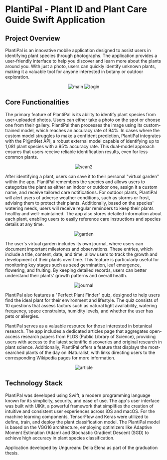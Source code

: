 # PlantiPal - Plant ID and Plant Care Guide Swift Application

<h2>Project Overview</h2>
<p>PlantiPal is an innovative mobile application designed to assist users in identifying plant species through photographs. The application provides a user-friendly interface to help you discover and learn more about the plants around you. With just a photo, users can quickly identify unknown plants, making it a valuable tool for anyone interested in botany or outdoor exploration.</p>

<div align=center>
  
![main](https://github.com/user-attachments/assets/d9150bf1-f087-4f88-94e1-4099382a7e29)
![login](https://github.com/user-attachments/assets/ea6b72f6-2238-47e6-9b51-01176ba6289a)

</div>

<h2>Core Functionalities</h2>
<p>The primary feature of PlantiPal is its ability to identify plant species from user-uploaded photos. Users can either take a photo on the spot or choose one from their gallery. PlantiPal then processes the image using its custom-trained model, which reaches an accuracy rate of 94%. In cases where the custom model struggles to make a confident prediction, PlantiPal integrates with the Pl@ntNet API, a robust external model capable of identifying up to 1,081 plant species with a 95% accuracy rate. This dual-model approach ensures that users receive reliable identification results, even for less common plants.</p>

<div align=center>

![scan2](https://github.com/user-attachments/assets/5964b7d7-4dab-417c-9d14-6ed54baa9ffc)

</div>

<p>After identifying a plant, users can save it to their personal "virtual garden" within the app. PlantiPal remembers the species and allows users to categorize the plant as either an indoor or outdoor one, assign it a custom name, and receive tailored care notifications. For outdoor plants, PlantiPal will alert users of adverse weather conditions, such as storms or frost, advising them to protect their plants. Additionally, based on the species' watering needs, users will receive regular reminders to keep their plants healthy and well-maintained. The app also stores detailed information about each plant, enabling users to easily reference care instructions and species details at any time.</p>

<div align=center>

![garden](https://github.com/user-attachments/assets/d0a4f268-e134-4cd0-817e-4f7638826eac)

</div>

<p>The user's virtual garden includes its own journal, where users can document important milestones and observations. These entries, which include a title, content, date, and time, allow users to track the growth and development of their plants over time. This feature is particularly useful for monitoring key stages such as seed germination, leaf emergence, flowering, and fruiting. By keeping detailed records, users can better understand their plants' growth patterns and overall health.</p>

<div align=center>

![journal](https://github.com/user-attachments/assets/08e9b275-befd-4e39-822b-154846d4931f)

</div>

<p>PlantiPal also features a "Perfect Plant Finder" quiz, designed to help users find the ideal plant for their environment and lifestyle. The quiz consists of 10 questions that assess factors such as natural light availability, watering frequency, space constraints, humidity levels, and whether the user has pets or allergies. </p>

<p>PlantiPal serves as a valuable resource for those interested in botanical research. The app includes a dedicated articles page that aggregates open-access research papers from PLOS (Public Library of Science), providing users with access to the latest scientific discoveries and original research in plant science. Additionally, PlantiPal offers a feature that displays the most-searched plants of the day on iNaturalist, with links directing users to the corresponding Wikipedia pages for more information.
</p>

<div align=center>

![article](https://github.com/user-attachments/assets/a8d2ba3f-de6b-4e3d-a581-245412023558)

</div>

<h2>Technology Stack</h2>
<p>PlantiPal was developed using Swift, a modern programming language known for its simplicity, security, and ease of use. The app's user interface was built with UIKit, a powerful framework that simplifies the creation of intuitive and consistent user experiences across iOS and macOS. For the machine learning components, TensorFlow and Keras were utilized to define, train, and deploy the plant classification model. The PlantiPal model is based on the VGG16 architecture, employing optimizers like Adaptive Moment Estimation (Adam) and Stochastic Gradient Descent (SGD) to achieve high accuracy in plant species classification.</p>


Application developed by Ungureanu Delia Elena as part of the graduation thesis.
